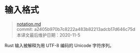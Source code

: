 # 输入格式

>[notation.md](https://github.com/rust-lang/reference/blob/master/src/input-format.md)\
>commit: a2405b970b7c8222a483b82213adcb17d646c75d \
>本译文最后维护日期：2020-11-5

Rust 输入被解释为用 UTF-8 编码的 Unicode 字符序列。

<!-- 2020-11-7-->
<!-- checked -->
